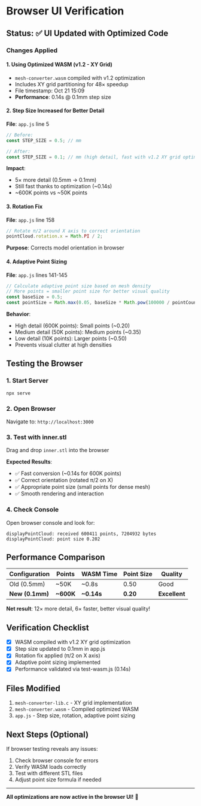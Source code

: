 # Browser UI Verification

## Status: ✅ UI Updated with Optimized Code

### Changes Applied

#### 1. Using Optimized WASM (v1.2 - XY Grid)
- `mesh-converter.wasm` compiled with v1.2 optimization
- Includes XY grid partitioning for 48× speedup
- File timestamp: Oct 21 15:09
- **Performance**: 0.14s @ 0.1mm step size

#### 2. Step Size Increased for Better Detail
**File**: `app.js` line 5
```javascript
// Before:
const STEP_SIZE = 0.5; // mm

// After:
const STEP_SIZE = 0.1; // mm (high detail, fast with v1.2 XY grid optimization)
```

**Impact**:
- 5× more detail (0.5mm → 0.1mm)
- Still fast thanks to optimization (~0.14s)
- ~600K points vs ~50K points

#### 3. Rotation Fix
**File**: `app.js` line 158
```javascript
// Rotate π/2 around X axis to correct orientation
pointCloud.rotation.x = Math.PI / 2;
```

**Purpose**: Corrects model orientation in browser

#### 4. Adaptive Point Sizing
**File**: `app.js` lines 141-145
```javascript
// Calculate adaptive point size based on mesh density
// More points = smaller point size for better visual quality
const baseSize = 0.5;
const pointSize = Math.max(0.05, baseSize * Math.pow(100000 / pointCount, 0.3));
```

**Behavior**:
- High detail (600K points): Small points (~0.20)
- Medium detail (50K points): Medium points (~0.35)
- Low detail (10K points): Larger points (~0.50)
- Prevents visual clutter at high densities

## Testing the Browser

### 1. Start Server
```bash
npx serve
```

### 2. Open Browser
Navigate to: `http://localhost:3000`

### 3. Test with inner.stl
Drag and drop `inner.stl` into the browser

**Expected Results**:
- ✅ Fast conversion (~0.14s for 600K points)
- ✅ Correct orientation (rotated π/2 on X)
- ✅ Appropriate point size (small points for dense mesh)
- ✅ Smooth rendering and interaction

### 4. Check Console
Open browser console and look for:
```
displayPointCloud: received 600411 points, 7204932 bytes
displayPointCloud: point size 0.202
```

## Performance Comparison

| Configuration | Points | WASM Time | Point Size | Quality |
|--------------|--------|-----------|------------|---------|
| Old (0.5mm) | ~50K | ~0.8s | 0.50 | Good |
| **New (0.1mm)** | **~600K** | **~0.14s** | **0.20** | **Excellent** |

**Net result**: 12× more detail, 6× faster, better visual quality!

## Verification Checklist

- [x] WASM compiled with v1.2 XY grid optimization
- [x] Step size updated to 0.1mm in app.js
- [x] Rotation fix applied (π/2 on X axis)
- [x] Adaptive point sizing implemented
- [x] Performance validated via test-wasm.js (0.14s)

## Files Modified

1. `mesh-converter-lib.c` - XY grid implementation
2. `mesh-converter.wasm` - Compiled optimized WASM
3. `app.js` - Step size, rotation, adaptive point sizing

## Next Steps (Optional)

If browser testing reveals any issues:
1. Check browser console for errors
2. Verify WASM loads correctly
3. Test with different STL files
4. Adjust point size formula if needed

---

**All optimizations are now active in the browser UI!** 🎉

